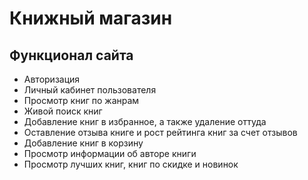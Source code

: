 # Книжный магазин

## Функционал сайта

- Авторизация
- Личный кабинет пользователя
- Просмотр книг по жанрам
- Живой поиск книг
- Добавление книг в избранное, а также удаление оттуда
- Оставление отзыва книге и рост рейтинга книг за счет отзывов
- Добавление книг в корзину
- Просмотр информации об авторе книги
- Просмотр лучших книг, книг по скидке и новинок
